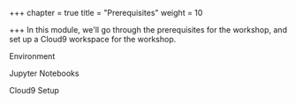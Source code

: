 +++
chapter = true
title = "Prerequisites"
weight = 10

+++
In this module, we'll go through the prerequisites for the workshop, and set up a Cloud9 workspace for the workshop.

Environment

Jupyter Notebooks

Cloud9 Setup